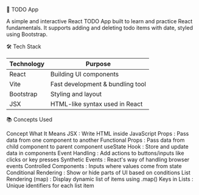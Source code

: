 📘 TODO App

A simple and interactive React TODO App built to learn and practice React fundamentals. It supports adding and deleting todo items with date, styled using Bootstrap.

🛠️ Tech Stack

| **Technology** | **Purpose**                      |
| -------------- | -------------------------------- |
| React          | Building UI components           |
| Vite           | Fast development & bundling tool |
| Bootstrap      | Styling and layout               |
| JSX            | HTML-like syntax used in React   |

📚 Concepts Used

Concept	What It Means
JSX : Write HTML inside JavaScript
Props : Pass data from one component to another
Functional Props : Pass data from child component to parent component
useState Hook : Store and update data in components
Event Handling : Add actions to buttons/inputs like clicks or key presses
Synthetic Events : React's way of handling browser events
Controlled Components : Inputs where values come from state
Conditional Rendering : Show or hide parts of UI based on conditions
List Rendering (map) : Display dynamic list of items using .map()
Keys in Lists : Unique identifiers for each list item